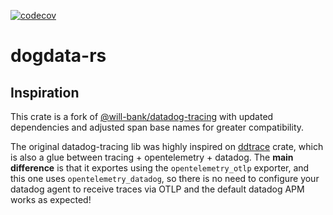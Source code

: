 [![codecov](https://codecov.io/gh/flashnetxyz/dogdata-rs/graph/badge.svg?token=Q5Kt8eIuDK)](https://codecov.io/gh/flashnetxyz/dogdata-rs)

# dogdata-rs

## Inspiration

This crate is a fork of [@will-bank/datadog-tracing](https://github.com/will-bank/datadog-tracing) with updated dependencies and adjusted span base names for greater compatibility.

The original datadog-tracing lib was highly inspired on [ddtrace](https://github.com/Validus-Risk-Management/ddtrace) crate,
which is also a glue between tracing + opentelemetry + datadog.
The **main difference** is that it exportes using the `opentelemetry_otlp` exporter, and this one uses `opentelemetry_datadog`,
so there is no need to configure your datadog agent to receive traces via OTLP and the default datadog APM works as expected! 
